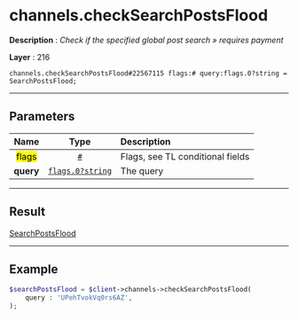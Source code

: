 # channels.checkSearchPostsFlood

**Description** : *Check if the specified global post search &raquo; requires payment*

**Layer** : 216

```tl
channels.checkSearchPostsFlood#22567115 flags:# query:flags.0?string = SearchPostsFlood;
```

---

## Parameters

| Name | Type | Description |
| :---: | :---: | :--- |
| <mark>flags</mark> | [`#`](type/#) | Flags, see TL conditional fields |
| **query** | [`flags.0?string`](type/string) | The query |

---

## Result

[SearchPostsFlood](type/SearchPostsFlood)

---

## Example

```php
$searchPostsFlood = $client->channels->checkSearchPostsFlood(
	query : 'UPehTvokVq0rs6AZ',
);
```